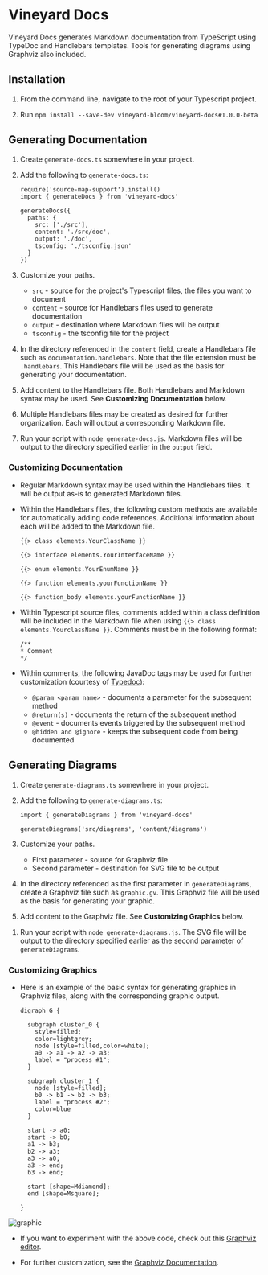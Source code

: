# Vineyard Docs

Vineyard Docs generates Markdown documentation from TypeScript using TypeDoc and Handlebars templates. Tools for generating diagrams using Graphviz also included.

## Installation

1. From the command line, navigate to the root of your Typescript project.

1. Run `npm install --save-dev vineyard-bloom/vineyard-docs#1.0.0-beta`

## Generating Documentation

1. Create `generate-docs.ts` somewhere in your project. 

1. Add the following to `generate-docs.ts`:

    ```
    require('source-map-support').install()
    import { generateDocs } from 'vineyard-docs'

    generateDocs({
      paths: {
        src: ['./src'],
        content: './src/doc',
        output: './doc',
        tsconfig: './tsconfig.json'
      }
    })
    ```

1. Customize your paths.
    * `src` - source for the project's Typescript files, the files you want to document
    * `content` - source for Handlebars files used to generate documentation
    * `output` - destination where Markdown files will be output
    * `tsconfig` - the tsconfig file for the project

1. In the directory referenced in the `content` field, create a Handlebars file such as `documentation.handlebars`. Note that the file extension must be `.handlebars`. This Handlebars file will be used as the basis for generating your documentation.

1. Add content to the Handlebars file. Both Handlebars and Markdown syntax may be used. See **Customizing Documentation** below.

1. Multiple Handlebars files may be created as desired for further organization. Each will output a corresponding Markdown file.

1. Run your script with `node generate-docs.js`. Markdown files will be output to the directory specified earlier in the `output` field.

### Customizing Documentation

* Regular Markdown syntax may be used within the Handlebars files. It will be output as-is to generated Markdown files.

* Within the Handlebars files, the following custom methods are available for automatically adding code references. Additional information about each will be added to the Markdown file.

    ```
    {{> class elements.YourClassName }}

    {{> interface elements.YourInterfaceName }}

    {{> enum elements.YourEnumName }}

    {{> function elements.yourFunctionName }}

    {{> function_body elements.yourFunctionName }}
    ```

* Within Typescript source files, comments added within a class definition will be included in the Markdown file when using `{{> class elements.YourclassName }}`. Comments must be in the following format:

    ```
    /**
    * Comment
    */
    ```

* Within comments, the following JavaDoc tags may be used for further customization (courtesy of [Typedoc](http://typedoc.org/guides/doccomments/)):

  * `@param <param name>` - documents a parameter for the subsequent method
  * `@return(s)` - documents the return of the subsequent method
  * `@event` - documents events triggered by the subsequent method
  * `@hidden and @ignore` - keeps the subsequent code from being documented

## Generating Diagrams

1. Create `generate-diagrams.ts` somewhere in your project.

1. Add the following to `generate-diagrams.ts`:

    ```
    import { generateDiagrams } from 'vineyard-docs'

    generateDiagrams('src/diagrams', 'content/diagrams')
    ```

1. Customize your paths.
    * First parameter - source for Graphviz file
    * Second parameter - destination for SVG file to be output

1. In the directory referenced as the first parameter in `generateDiagrams`, create a Graphviz file such as `graphic.gv`. This Graphviz file will be used as the basis for generating your graphic.

1. Add content to the Graphviz file. See **Customizing Graphics** below.

<!-- 1. Multiple Handlebars files may be created as desired for further organization. Each will output a corresponding Markdown file. -->

1. Run your script with `node generate-diagrams.js`. The SVG file will be output to the directory specified earlier as the second parameter of `generateDiagrams`.

### Customizing Graphics

* Here is an example of the basic syntax for generating graphics in Graphviz files, along with the corresponding graphic output.

    ```
    digraph G {

      subgraph cluster_0 {
        style=filled;
        color=lightgrey;
        node [style=filled,color=white];
        a0 -> a1 -> a2 -> a3;
        label = "process #1";
      }

      subgraph cluster_1 {
        node [style=filled];
        b0 -> b1 -> b2 -> b3;
        label = "process #2";
        color=blue
      }

      start -> a0;
      start -> b0;
      a1 -> b3;
      b2 -> a3;
      a3 -> a0;
      a3 -> end;
      b3 -> end;

      start [shape=Mdiamond];
      end [shape=Msquare];

    }
    ```

![graphic](https://user-images.githubusercontent.com/31632938/40144578-5efc4c80-591c-11e8-9194-55417e68c647.png)

* If you want to experiment with the above code, check out this [Graphviz editor](https://dreampuf.github.io/GraphvizOnline/).

* For further customization, see the [Graphviz Documentation](https://graphviz.gitlab.io/documentation/).

